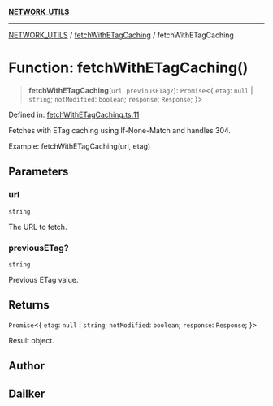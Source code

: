 [**NETWORK_UTILS**](../../README.md)

***

[NETWORK_UTILS](../../README.md) / [fetchWithETagCaching](../README.md) / fetchWithETagCaching

# Function: fetchWithETagCaching()

> **fetchWithETagCaching**(`url`, `previousETag?`): `Promise`\<\{ `etag`: `null` \| `string`; `notModified`: `boolean`; `response`: `Response`; \}\>

Defined in: [fetchWithETagCaching.ts:11](https://github.com/dailker/everyutil/blob/cee559aadda9e0c298e06364cba9020e97a8b19b/src/network/fetchWithETagCaching.ts#L11)

Fetches with ETag caching using If-None-Match and handles 304.

Example: fetchWithETagCaching(url, etag)

## Parameters

### url

`string`

The URL to fetch.

### previousETag?

`string`

Previous ETag value.

## Returns

`Promise`\<\{ `etag`: `null` \| `string`; `notModified`: `boolean`; `response`: `Response`; \}\>

Result object.

## Author

## Dailker
